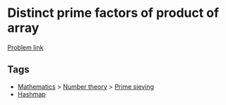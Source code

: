 # Distinct prime factors of product of array

[Problem link](https://leetcode.com/problems/distinct-prime-factors-of-product-of-array/)

## Tags

* [Mathematics](/README.md#Mathematics) > [Number theory](/README.md#Mathematics-Number_theory) > [Prime sieving](/README.md#Mathematics-Number_theory-Prime_sieving)
* [Hashmap](/README.md#Hashmap)
